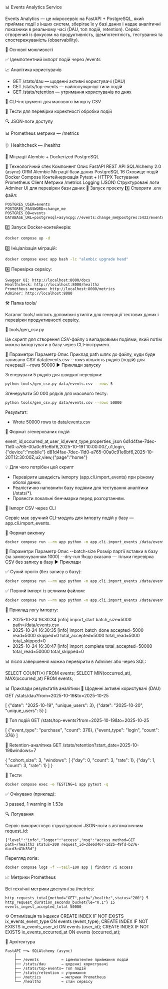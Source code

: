 📊 Events Analytics Service

Events Analytics — це мікросервіс на FastAPI + PostgreSQL, який приймає події з інших 
систем, зберігає їх у базі даних і надає аналітичні показники в реальному часі 
(DAU, топ подій, retention). Сервіс створений із фокусом на продуктивність, 
ідемпотентність, тестування та спостережуваність (observability).

🚀 Основні можливості

✅ Ідемпотентний імпорт подій через /events

📈 Аналітика користувачів

- GET /stats/dau — щоденні активні користувачі (DAU)
- GET /stats/top-events — найпопулярніші типи подій
- GET /stats/retention — утримання користувачів по днях

🧾 CLI-інструмент для масового імпорту CSV

🧠 Тести для перевірки коректності обробки подій

🔍 JSON-логи доступу

📊 Prometheus метрики — /metrics

🩺 Healthcheck — /healthz

🧱 Міграції Alembic + Dockerized PostgreSQL

🧩 Технологічний стек
Компонент	Опис
FastAPI	REST API
SQLAlchemy 2.0 (async)	ORM
Alembic	Міграції бази даних
PostgreSQL 16	Сховище подій
Docker Compose	Контейнеризація
Pytest + HTTPX	Тестування
Prometheus Client	Метрики /metrics
Logging (JSON)	Структуровані логи
Adminer	UI для перевірки бази даних
🧰 Запуск проєкту
1️⃣ Створити .env файл:
```
POSTGRES_USER=events
POSTGRES_PASSWORD=change_me
POSTGRES_DB=events
DATABASE_URL=postgresql+asyncpg://events:change_me@postgres:5432/events
```

2️⃣ Запуск Docker-контейнерів:
```bash
docker compose up -d
```

3️⃣ Ініціалізація міграцій:
```bash
docker compose exec app bash -lc "alembic upgrade head"
```

4️⃣ Перевірка сервісу:
```
Swagger UI: http://localhost:8000/docs
Healthcheck: http://localhost:8000/healthz
Prometheus метрики: http://localhost:8000/metrics
Adminer: http://localhost:8080
```

🛠️ Папка tools/

Каталог tools/ містить допоміжні утиліти для генерації тестових даних і 
перевірки продуктивності сервісу.

📄 tools/gen_csv.py

Це скрипт для створення CSV-файлу з випадковими подіями, який потім можна 
імпортувати в базу через CLI-інструмент.

🔧 Параметри
Параметр	Опис	Приклад
path	шлях до файлу, куди буде записано CSV	data/events.csv
--rows	кількість рядків (подій) для генерації	--rows 50000
▶️ Приклади запуску

Згенерувати 5 рядків для швидкої перевірки:
```bash
python tools/gen_csv.py data/events.csv --rows 5
```

Згенерувати 50 000 рядків для масового тесту:
```bash
python tools/gen_csv.py data/events.csv --rows 50000
```

Результат:
- Wrote 50000 rows to data/events.csv

🧩 Формат згенерованих подій

event_id,occurred_at,user_id,event_type,properties_json
6d1d4fae-7dec-11d0-a765-00a0c91e6bf6,2025-10-19T10:00:00Z,u1,login,{"device":"mobile"}
d81d4fae-7dec-11d0-a765-00a0c91e6bf6,2025-10-20T12:30:00Z,u2,view,{"page":"home"}


💡 Для чого потрібен цей скрипт
- Перевірити швидкість імпорту (app.cli.import_events) при різному обсязі даних.
- Реалістично наповнити базу подіями для тестування аналітики (/stats/*).
- Провести локальні бенчмарки перед розгортанням.

🧾 Імпорт CSV через CLI

Сервіс має зручний CLI-модуль для імпорту подій у базу — app.cli.import_events.

🧩 Формат виклику
```bash
docker compose run --rm app python -m app.cli.import_events /data/events.csv [--batch-size 5000] [--dry-run]
```

📍 Параметри
Параметр	Опис
--batch-size	Розмір партії вставки в базу (за замовчуванням 1000)
--dry-run	Якщо вказано — тільки перевірка CSV без запису в базу
▶️ Приклади

✅ Сухий прогін (без запису в базу):
```bash
docker compose run --rm app python -m app.cli.import_events /data/events.csv --dry-run
```

✅ Повний імпорт із великим файлом:
```bash
docker compose run --rm app python -m app.cli.import_events /data/events.csv --batch-size 5000
```

🧾 Приклад логу імпорту:
- 2025-10-24 16:30:34 [info] import_start batch_size=5000 path=/data/events.csv
- 2025-10-24 16:30:35 [info] import_batch_done accepted=5000 read=5000 skipped=0 total_accepted=5000 total_read=5000 total_skipped=0
- 2025-10-24 16:30:47 [info] import_complete total_accepted=50000 total_read=50000 total_skipped=0


📊 після завершення можна перевірити в Adminer або через SQL:

 SELECT COUNT(*) FROM events;
 SELECT MIN(occurred_at), MAX(occurred_at) FROM events;

📊 Приклади результатів аналітики
🔹 Щоденні активні користувачі (DAU)
GET /stats/dau?from=2025-10-19&to=2025-10-25

[
  {"date": "2025-10-19", "unique_users": 3},
  {"date": "2025-10-20", "unique_users": 5}
]

🔹 Топ подій
GET /stats/top-events?from=2025-10-19&to=2025-10-25

[
  {"event_type": "purchase", "count": 376},
  {"event_type": "login", "count": 376}
]

🔹 Retention-аналітика
GET /stats/retention?start_date=2025-10-19&windows=7

{
  "cohort_size": 3,
  "windows": [
    {"day": 0, "count": 3, "rate": 1},
    {"day": 1, "count": 3, "rate": 1}
  ]
}

🧪 Тести
```bash
docker compose exec -e TESTING=1 app pytest -q
```

✅ Очікувано (приклад):

3 passed, 1 warning in 1.53s

🔍 Логування

Сервіс використовує структуровані JSON-логи з автоматичним request_id:
```
{"level":"info","logger":"access","msg":"access method=GET path=/healthz status=200 request_id=3de6d467-1d2b-49fd-b276-dacd3e41b33d"}
```

Перегляд логів:
```bash
docker compose logs -f --tail=100 app | findstr /i access
```

📈 Метрики Prometheus

Всі технічні метрики доступні за /metrics:
```
http_requests_total{method="GET",path="/healthz",status="200"} 5
http_request_duration_seconds_bucket{le="0.1"} 15
events_ingest_accepted_total 50000
```

⚙️ Оптимізація та індекси
CREATE INDEX IF NOT EXISTS ix_events_event_type   ON events (event_type);
CREATE INDEX IF NOT EXISTS ix_events_user_id      ON events (user_id);
CREATE INDEX IF NOT EXISTS ix_events_occurred_at  ON events (occurred_at);

🧩 Архітектура
```
FastAPI ──► SQLAlchemy (async)
    │
    ├── /events          → ідемпотентне приймання подій
    ├── /stats/dau       → щоденні користувачі
    ├── /stats/top-events→ топ подій
    ├── /stats/retention → утримання
    ├── /metrics         → метрики Prometheus
    └── /healthz         → стан сервісу
```
